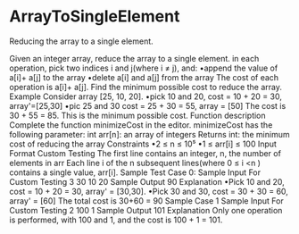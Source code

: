 # ArrayToSingleElement
Reducing the array to a single element.

Given an integer array, reduce the array to a single element.
in each operation, pick two indices i and j(where i ≠ j), and:
•append the value of a[i]+ a[j] to the array
•delete a[i] and a[j] from the array
The cost of each operation is a[i]+ a[j]. Find the minimum possible cost to reduce the array.
Example
Consider array [25, 10, 20].
•pick 10 and 20, cost = 10 + 20 = 30, array'=[25,30]
•pic 25 and 30 cost = 25 + 30 = 55, array = [50]
The cost is 30 + 55 = 85. This is the minimum possible cost.
Function description
Complete the function minimizeCost in the editor.
minimizeCost has the following parameter:
int arr[n]: an array of integers
Returns
int: the minimum cost of reducing the array
Constraints
•2 ≤ n ≤ 10⁵
•1 ≤ arr[i] ≤ 100
Input Format Custom Testing
The first line contains an integer, n, the number of elements in arr
Each line i of the n subsequent lines(where 0 ≤ i <n ) contains a single value, arr[i].
Sample Test Case 0:
Sample Input For Custom Testing
3
30 10 20
Sample Output
90
Explanation
•Pick 10 and 20, cost = 10 + 20 = 30, array' = [30,30].
•Pick 30 and 30, cost = 30 + 30 = 60, array' = [60]
The total cost is 30+60 = 90
Sample Case 1
Sample Input For Custom Testing
2
100 1
Sample Output
101
Explanation
Only one operation is performed, with 100 and 1, and the cost is 100 + 1 = 101.

